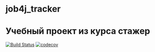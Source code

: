 # job4j_tracker
# Учебный проект из курса стажер

[![Build Status](https://travis-ci.org/Carcharodon80/job4j_tracker.svg?branch=master)](https://travis-ci.org/Carcharodon80/job4j_tracker)
[![codecov](https://codecov.io/gh/Carcharodon80/job4j_tracker/branch/master/graph/badge.svg)](https://codecov.io/gh/Carcharodon80/job4j_tracker)